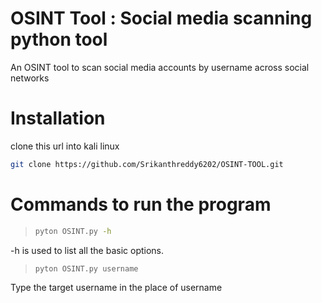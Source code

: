 # OSINT Tool : Social media scanning python tool
   An OSINT tool to scan social media accounts by username across social networks
# Installation
clone this url into kali linux
```sh 
git clone https://github.com/Srikanthreddy6202/OSINT-TOOL.git
```
# Commands to run the program
> ```sh
> pyton OSINT.py -h
> ```
-h is used to list all the basic options.
> ```sh
> pyton OSINT.py username
> ```
Type the target username in the place of username



